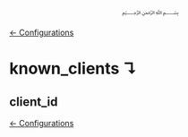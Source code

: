 <p align=center>
   ﷽
</p>

[← Configurations](/docs/CONFIGURATION.md)

# known_clients ↴
## client_id


[← Configurations](/docs/CONFIGURATION.md)

